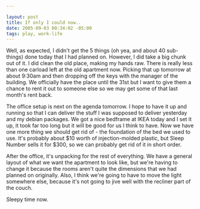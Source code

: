 ```yaml
--- 

layout: post
title: If only I could now..
date: 2005-09-03 00:34:02 -05:00
tags: play, work-life
---
```

Well, as expected, I didn't get the 5 things (oh yea, and about 40 sub-things) done today that I had planned on.  However, I did take a big chunk out of it.  I did clean the old place, making my hands raw.   There is really less than one carload left at the old apartment now.  Picking that up tomorrow at about 9:30am and then dropping off the keys with the manager of the building.  We officially have the place until the 31st but I want to give them a chance to rent it out to someone else so we may get some of that last month's rent back.

The office setup is next on the agenda tomorrow.  I hope to have it up and running so that I can deliver the stuff I was supposed to deliver yesterday and my debian packages.  We got a nice bedframe at <span class="caps">IKEA </span>today and I set it up, it took far too long but it will be good for us I think to have.  Now we have one more thing we should get rid of - the foundation of the bed we used to use.  It's probably about $10 worth of injection-molded plastic, but Sleep Number sells it for $300, so we can probably get rid of it in short order.

After the office, it's unpacking for the rest of everything.  We have a general layout of what we want the apartment to look like, but we're having to change it because the rooms aren't quite the dimensions that we had planned on originally.   Also, I think we're going to have to move the light somewhere else, because it's not going to jive well with the recliner part of the couch.

Sleepy time now.
